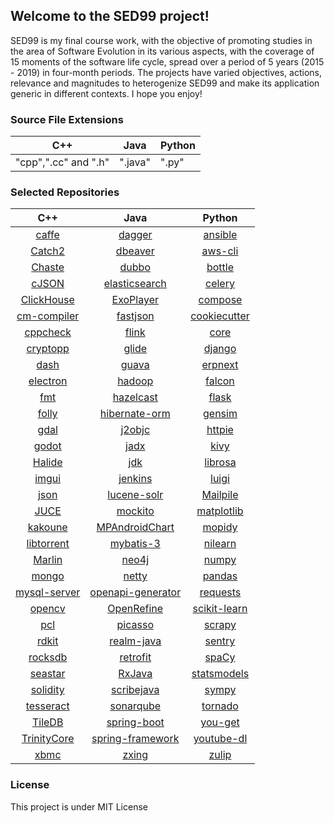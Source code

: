 ## Welcome to the SED99 project!

SED99 is my final course work, with the objective of promoting studies in the area of Software Evolution in its various aspects, with the coverage of 15 moments of the software life cycle, spread over a period of 5 years (2015 - 2019) in four-month periods. The projects have varied objectives, actions, relevance and magnitudes to heterogenize SED99 and make its application generic in different contexts. I hope you enjoy!

### Source File Extensions

|          C++         |  Java   |  Python |
|----------------------|---------|---------|
| "cpp",".cc" and ".h" | ".java" |  ".py"  |

### Selected Repositories

|                              C++                              |                                     Java                                    |                              Python                              |
|:-------------------------------------------------------------:|:---------------------------------------------------------------------------:|:----------------------------------------------------------------:|
|           [caffe](https://github.com/BVLC/caffe.git)          |                [dagger](https://github.com/google/dagger.git)               |         [ansible](https://github.com/ansible/ansible.git)        |
|        [Catch2](https://github.com/catchorg/Catch2.git)       |              [dbeaver](https://github.com/dbeaver/dbeaver.git)              |           [aws-cli](https://github.com/aws/aws-cli.git)          |
|         [Chaste](https://github.com/Chaste/Chaste.git)        |                 [dubbo](https://github.com/apache/dubbo.git)                |         [bottle](https://github.com/bottlepy/bottle.git)         |
|        [cJSON](https://github.com/DaveGamble/cJSON.git)       |        [elasticsearch](https://github.com/elastic/elasticsearch.git)        |          [celery](https://github.com/celery/celery.git)          |
|   [ClickHouse](https://github.com/ClickHouse/ClickHouse.git)  |             [ExoPlayer](https://github.com/google/ExoPlayer.git)            |         [compose](https://github.com/docker/compose.git)         |
|    [cm-compiler](https://github.com/intel/cm-compiler.git)    |             [fastjson](https://github.com/alibaba/fastjson.git)             | [cookiecutter](https://github.com/cookiecutter/cookiecutter.git) |
|       [cppcheck](https://github.com/danmar/cppcheck.git)      |                 [flink](https://github.com/apache/flink.git)                |          [core](https://github.com/home-assistant/core)          |
|      [cryptopp](https://github.com/weidai11/cryptopp.git)     |                [glide](https://github.com/bumptech/glide.git)               |          [django](https://github.com/django/django.git)          |
|          [dash](https://github.com/dashpay/dash.git)          |                 [guava](https://github.com/google/guava.git)                |         [erpnext](https://github.com/frappe/erpnext.git)         |
|      [electron](https://github.com/electron/electron.git)     |                [hadoop](https://github.com/apache/hadoop.git)               |         [falcon](https://github.com/falconry/falcon.git)         |
|            [fmt](https://github.com/fmtlib/fmt.git)           |           [hazelcast](https://github.com/hazelcast/hazelcast.git)           |           [flask](https://github.com/pallets/flask.git)          |
|         [folly](https://github.com/facebook/folly.git)        |       [hibernate-orm](https://github.com/hibernate/hibernate-orm.git)       |     [gensim](https://github.com/RaRe-Technologies/gensim.git)    |
|           [gdal](https://github.com/OSGeo/gdal.git)           |                [j2objc](https://github.com/google/j2objc.git)               |          [httpie](https://github.com/httpie/httpie.git)          |
|       [godot](https://github.com/godotengine/godot.git)       |                  [jadx](https://github.com/skylot/jadx.git)                 |             [kivy](https://github.com/kivy/kivy.git)             |
|         [Halide](https://github.com/halide/Halide.git)        |                  [jdk](https://github.com/openjdk/jdk.git)                  |         [librosa](https://github.com/librosa/librosa.git)        |
|         [imgui](https://github.com/ocornut/imgui.git)         |             [jenkins](https://github.com/jenkinsci/jenkins.git)             |           [luigi](https://github.com/spotify/luigi.git)          |
|          [json](https://github.com/nlohmann/json.git)         |           [lucene-solr](https://github.com/apache/lucene-solr.git)          |       [Mailpile](https://github.com/mailpile/Mailpile.git)       |
|       [JUCE](https://github.com/juce-framework/JUCE.git)      |              [mockito](https://github.com/mockito/mockito.git)              |    [matplotlib](https://github.com/matplotlib/matplotlib.git)    |
|        [kakoune](https://github.com/mawww/kakoune.git)        |       [MPAndroidChart](https://github.com/PhilJay/MPAndroidChart.git)       |          [mopidy](https://github.com/mopidy/mopidy.git)          |
|     [libtorrent](https://github.com/arvidn/libtorrent.git)    |            [mybatis-3](https://github.com/mybatis/mybatis-3.git)            |         [nilearn](https://github.com/nilearn/nilearn.git)        |
|     [Marlin](https://github.com/MarlinFirmware/Marlin.git)    |                 [neo4j](https://github.com/neo4j/neo4j.git)                 |            [numpy](https://github.com/numpy/numpy.git)           |
|         [mongo](https://github.com/mongodb/mongo.git)         |                 [netty](https://github.com/netty/netty.git)                 |        [pandas](https://github.com/pandas-dev/pandas.git)        |
|   [mysql-server](https://github.com/mysql/mysql-server.git)   |  [openapi-generator](https://github.com/OpenAPITools/openapi-generator.git) |          [requests](https://github.com/psf/requests.git)         |
|         [opencv](https://github.com/opencv/opencv.git)        |          [OpenRefine](https://github.com/OpenRefine/OpenRefine.git)         | [scikit-learn](https://github.com/scikit-learn/scikit-learn.git) |
|      [pcl](https://github.com/PointCloudLibrary/pcl.git)      |               [picasso](https://github.com/square/picasso.git)              |          [scrapy](https://github.com/scrapy/scrapy.git)          |
|           [rdkit](https://github.com/rdkit/rdkit.gi)          |            [realm-java](https://github.com/realm/realm-java.git)            |         [sentry](https://github.com/getsentry/sentry.git)        |
|       [rocksdb](https://github.com/facebook/rocksdb.git)      |              [retrofit](https://github.com/square/retrofit.git)             |          [spaCy](https://github.com/explosion/spaCy.git)         |
|       [seastar](https://github.com/scylladb/seastar.git)      |              [RxJava](https://github.com/ReactiveX/RxJava.git)              |   [statsmodels](https://github.com/statsmodels/statsmodels.git)  |
|      [solidity](https://github.com/ethereum/solidity.git)     |          [scribejava](https://github.com/scribejava/scribejava.git)         |            [sympy](https://github.com/sympy/sympy.git)           |
|  [tesseract](https://github.com/tesseract-ocr/tesseract.git)  |          [sonarqube](https://github.com/SonarSource/sonarqube.git)          |       [tornado](https://github.com/tornadoweb/tornado.git)       |
|       [TileDB](https://github.com/TileDB-Inc/TileDB.git)      |      [spring-boot](https://github.com/spring-projects/spring-boot.git)      |         [you-get](https://github.com/soimort/you-get.git)        |
| [TrinityCore](https://github.com/TrinityCore/TrinityCore.git) | [spring-framework](https://github.com/spring-projects/spring-framework.git) |     [youtube-dl](https://github.com/ytdl-org/youtube-dl.git)     |
|            [xbmc](https://github.com/xbmc/xbmc.git)           |                 [zxing](https://github.com/zxing/zxing.git)                 |            [zulip](https://github.com/zulip/zulip.git)           |

### License

This project is under MIT License
